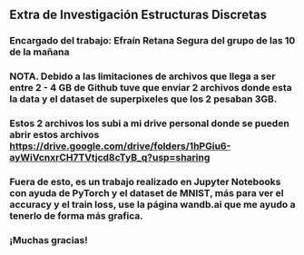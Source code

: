 ## Extra de Investigación Estructuras Discretas 
### Encargado del trabajo: Efraín Retana Segura del grupo de las 10 de la mañana
### NOTA. Debido a las limitaciones de archivos que llega a ser entre 2 - 4 GB de Github tuve que enviar 2 archivos donde esta la data y el dataset de superpixeles que los 2 pesaban 3GB.
### Estos 2 archivos los subi a mi drive personal donde se pueden abrir estos archivos https://drive.google.com/drive/folders/1hPGiu6-ayWiVcnxrCH7TVtjcd8cTyB_q?usp=sharing
### Fuera de esto, es un trabajo realizado en Jupyter Notebooks con ayuda de PyTorch y el dataset de MNIST, más para ver el accuracy y el train loss, use la página wandb.ai que me ayudo a tenerlo de forma más grafica. 
### ¡Muchas gracias!
